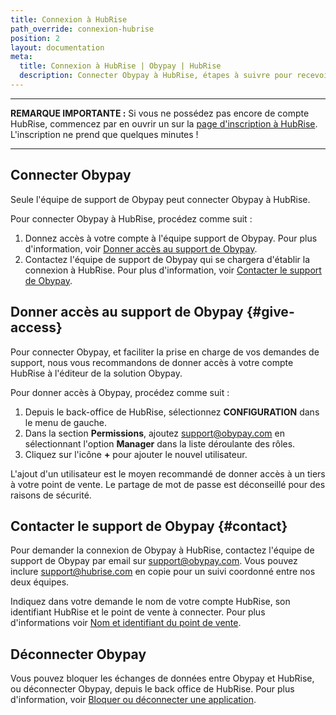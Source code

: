 ```yaml
---
title: Connexion à HubRise
path_override: connexion-hubrise
position: 2
layout: documentation
meta:
  title: Connexion à HubRise | Obypay | HubRise
  description: Connecter Obypay à HubRise, étapes à suivre pour recevoir vos commandes Obypay dans votre logiciel de caisse.
---
```


---

**REMARQUE IMPORTANTE :** Si vous ne possédez pas encore de compte HubRise, commencez par en ouvrir un sur la [page d'inscription à HubRise](https://manager.hubrise.com/signup). L'inscription ne prend que quelques minutes !

---

## Connecter Obypay

Seule l'équipe de support de Obypay peut connecter Obypay à HubRise.

Pour connecter Obypay à HubRise, procédez comme suit :

1. Donnez accès à votre compte à l'équipe support de Obypay. Pour plus d'information, voir [Donner accès au support de Obypay](#give-access).
1. Contactez l'équipe de support de Obypay qui se chargera d'établir la connexion à HubRise. Pour plus d'information, voir [Contacter le support de Obypay](#contact).

## Donner accès au support de Obypay {#give-access}

Pour connecter Obypay, et faciliter la prise en charge de vos demandes de support, nous vous recommandons de donner accès à votre compte HubRise à l'éditeur de la solution Obypay.

Pour donner accès à Obypay, procédez comme suit :

1. Depuis le back-office de HubRise, sélectionnez **CONFIGURATION** dans le menu de gauche.
1. Dans la section **Permissions**, ajoutez support@obypay.com en sélectionnant l'option **Manager** dans la liste déroulante des rôles.
1. Cliquez sur l'icône **+** pour ajouter le nouvel utilisateur.

L'ajout d'un utilisateur est le moyen recommandé de donner accès à un tiers à votre point de vente. Le partage de mot de passe est déconseillé pour des raisons de sécurité.

## Contacter le support de Obypay {#contact}

Pour demander la connexion de Obypay à HubRise, contactez l'équipe de support de Obypay par email sur support@obypay.com. Vous pouvez inclure support@hubrise.com en copie pour un suivi coordonné entre nos deux équipes.

Indiquez dans votre demande le nom de votre compte HubRise, son identifiant HubRise et le point de vente à connecter. Pour plus d'informations voir [Nom et identifiant du point de vente](/docs/locations#location-name-and-id).

## Déconnecter Obypay

Vous pouvez bloquer les échanges de données entre Obypay et HubRise, ou déconnecter Obypay, depuis le back office de HubRise. Pour plus d'information, voir [Bloquer ou déconnecter une application](/docs/connections#block-or-disconnect).
